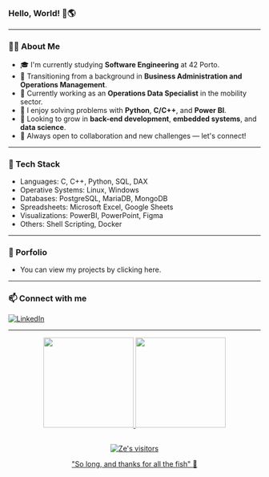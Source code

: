 ### Hello, World! 👋🌎

---

### 👨‍💻 About Me

- 🎓 I'm currently studying **Software Engineering** at 42 Porto.
- 🔄 Transitioning from a background in **Business Administration and Operations Management**.
- 💼 Currently working as an **Operations Data Specialist** in the mobility sector.
- 🧠 I enjoy solving problems with **Python**, **C/C++**, and **Power BI**.
- 🚀 Looking to grow in **back-end development**, **embedded systems**, and **data science**.
- 💬 Always open to collaboration and new challenges — let's connect!

---

### 🧰 Tech Stack

- Languages: C, C++, Python, SQL, DAX
- Operative Systems: Linux, Windows
- Databases: PostgreSQL, MariaDB, MongoDB
- Spreadsheets: Microsoft Excel, Google Sheets
- Visualizations: PowerBI, PowerPoint, Figma
- Others: Shell Scripting, Docker
---

### 📂 Porfolio

- You can view my projects by clicking here.

---

### 📫 Connect with me

<a href="https://www.linkedin.com/in/jose---junior/"><img alt="LinkedIn" src="https://img.shields.io/badge/LinkedIn-José%20Junior-brightgreen?style=for-the-badge&logo=linkedin"></a> 

---


<div align="center">
  <a href="https://joseevilasio.github.io/">
  <img height="180em" src="https://github-readme-stats.vercel.app/api?username=joseevilasio&show_icons=true&theme=vue-dark"/>
  <img height="180em" src="https://github-readme-stats.vercel.app/api/top-langs/?username=joseevilasio&layout=compact&langs_count=7&theme=vue-dark"/>  
</div>

##

<p align="center">
    <img alt="Ze's visitors" src="https://komarev.com/ghpvc/?username=joseevilasio&color=16b8a7&style=flat&label=visitors" />
</p>

<div align="center">

"So long, and thanks for all the fish" 🐬

</div>
